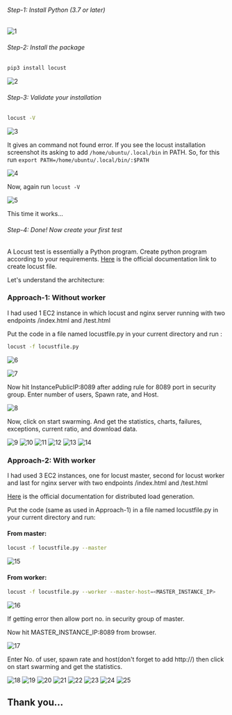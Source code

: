 ###### Step-1: Install Python (3.7 or later)

![1](https://user-images.githubusercontent.com/74168188/199009475-658cdf5c-8f16-41c0-a5e6-5cd2c07188aa.png)

###### Step-2: Install the package

```sh
pip3 install locust
```

![2](https://user-images.githubusercontent.com/74168188/201894190-b144c7c1-655d-4597-8b06-34cf72aedffd.png)

###### Step-3: Validate your installation

```sh
locust -V
```
![3](https://user-images.githubusercontent.com/74168188/201893962-8625ddbd-64ff-44a8-bab2-3c926609e655.png)

It gives an command not found error. If you see the locust installation screenshot its asking to add ```/home/ubuntu/.local/bin``` in PATH. So, for this run ```export PATH=/home/ubuntu/.local/bin/:$PATH```

![4](https://user-images.githubusercontent.com/74168188/201895145-4195ac59-370d-457f-84ea-051706523650.png)

Now, again run ```locust -V```

![5](https://user-images.githubusercontent.com/74168188/201896141-eb6fc6a1-0ff3-4a65-8245-154dca0dd9cd.png)

This time it works...

###### Step-4: Done! Now create your first test

A Locust test is essentially a Python program. Create python program according to your requirements. [Here](https://docs.locust.io/en/stable/writing-a-locustfile.html#writing-a-locustfile) is the official documentation link to create locust file.

Let's understand the architecture:

### Approach-1: Without worker

I had used 1 EC2 instance in which locust and nginx server running with two endpoints /index.html and /test.html

Put the code in a file named locustfile.py in your current directory and run :
```sh
locust -f locustfile.py
```

![6](https://user-images.githubusercontent.com/74168188/199708543-3f7e9f16-0968-4a41-8ff6-19c59741baa4.png)

![7](https://user-images.githubusercontent.com/74168188/199708706-796ad442-3416-4146-b6fd-3a3c40458bd7.png)

Now hit InstancePublicIP:8089 after adding rule for 8089 port in security group. Enter number of users, Spawn rate, and Host.

![8](https://user-images.githubusercontent.com/74168188/199709198-0ddad8ac-8882-49d9-a97e-e9d416eaad96.png)

Now, click on start swarming. And get the statistics, charts, failures, exceptions, current ratio, and download data.

![9](https://user-images.githubusercontent.com/74168188/199709636-52c08f52-0cd8-41a9-a0cc-82b035bcecd0.png)
![10](https://user-images.githubusercontent.com/74168188/199709960-8d4851b6-630a-4d13-887a-01276a9fdefc.png)
![11](https://user-images.githubusercontent.com/74168188/199710055-01a002ae-162f-4926-abd5-ebf59529d49a.png)
![12](https://user-images.githubusercontent.com/74168188/199710263-3bc312b0-0abb-4903-99d0-12e9b8b256aa.png)
![13](https://user-images.githubusercontent.com/74168188/199710270-473c450f-996b-4e91-a175-1a0be30582de.png)
![14](https://user-images.githubusercontent.com/74168188/199710290-4d39f757-2bc7-4ee2-b30a-d2e8b96a2df2.png)

### Approach-2: With worker

I had used 3 EC2 instances, one for locust master, second for locust worker and last for nginx server with two endpoints /index.html and /test.html

[Here](https://docs.locust.io/en/stable/running-distributed.html#running-distributed) is the official documentation for distributed load generation.

Put the code (same as used in Approach-1) in a file named locustfile.py in your current directory and run:

#### From master:

```sh
locust -f locustfile.py --master
```
                
![15](https://user-images.githubusercontent.com/74168188/201899121-f0836b04-0c0a-419d-8e18-5be865a5e64b.png)

#### From worker:

```sh
locust -f locustfile.py --worker --master-host=<MASTER_INSTANCE_IP>
```
                
![16](https://user-images.githubusercontent.com/74168188/201900340-1e78f868-ccdf-4fca-84fd-a4e3b0b3d474.png)
                
If getting error then allow port no. in security group of master.
                
Now hit MASTER_INSTANCE_IP:8089 from browser.

![17](https://user-images.githubusercontent.com/74168188/201902035-cf740db0-ccdc-49c9-94e0-bad72445e107.png)

Enter No. of user, spawn rate and host(don't forget to add http://) then click on start swarming and get the statistics.

![18](https://user-images.githubusercontent.com/74168188/201903141-9ba5dd8d-1d11-48dc-88c3-6875ed0c24fc.png)
![19](https://user-images.githubusercontent.com/74168188/201903206-7b54e440-bb37-435f-8f33-0d481b678ff7.png)
![20](https://user-images.githubusercontent.com/74168188/201903357-3f4413f2-9c79-477e-b35f-e6a12af0738e.png)
![21](https://user-images.githubusercontent.com/74168188/201903454-efa86d03-f2b7-4026-93fb-c926f1be2e60.png)
![22](https://user-images.githubusercontent.com/74168188/201903492-33e9bc7e-5207-47ee-9f45-6d06e8423616.png)
![23](https://user-images.githubusercontent.com/74168188/201903544-8e77d853-250a-4d2a-9a82-67209fc18797.png)
![24](https://user-images.githubusercontent.com/74168188/201903590-f8a70728-36ea-4cf2-a08f-3e11d677cec2.png)
![25](https://user-images.githubusercontent.com/74168188/201903628-7d1e2695-5f75-4d59-a181-9d70cbf68ecc.png)

## Thank you...

